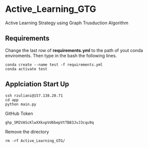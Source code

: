 # Active_Learning_GTG
Active Learning Strategy using Graph Trusduction Algorithm

## Requirements

Change the last row of **requirements.yml** to the path of yout conda enviroments. Then type in the bash the following lines.
```
conda create --name test -f requirements.yml
conda activate test
```

## Applciation Start Up
```
ssh rzuliani@157.138.20.71
cd app
python main.py 
```

GitHub Token
```
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
```
Remove the directory
```
rm -rf Active_Learning_GTG/
```